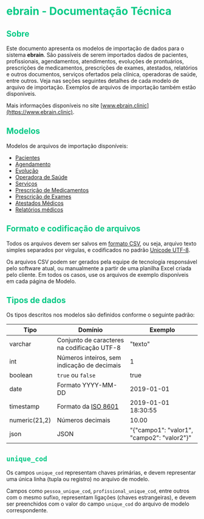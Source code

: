 # <span style="color: #00C985;">ebrain - Documentação Técnica</span>


## <span style="color: #00C985;">Sobre</span>

Este documento apresenta os modelos de importação de dados para o sistema **ebrain**. São passíveis de serem importados dados de pacientes, profissionais, agendamentos, atendimentos, evoluções de prontuários, prescrições de medicamentos, prescrições de exames, atestados, relatórios e outros documentos, serviços ofertados pela clínica, operadoras de saúde, entre outros. Veja nas seções seguintes detalhes de cada modelo de arquivo de importação. Exemplos de arquivos de importação também estão disponíveis.

Mais informações disponíveis no site [www.ebrain.clinic](https://www.ebrain.clinic).

## <span style="color: #00C985;">Modelos</span>

Modelos de arquivos de importação disponíveis:

- [Pacientes](documentacao/view_pessoa.md)
- [Agendamento](documentacao/view_agendamento.md)
- [Evolução](documentacao/view_evolucao.md)
- [Operadora de Saúde](documentacao/view_operadora_saude.md)
- [Serviços](documentacao/view_servicos.md)
- [Prescrição de Medicamentos](documentacao/view_prescricao_medicamento.md)
- [Prescrição de Exames](documentacao/view_exames.md)
- [Atestados Médicos](documentacao/view_prescricao_atestados.md)
- [Relatórios médicos](documentacao/view_prescricao_relatorios.md)

## <span style="color: #00C985;">Formato e codificação de arquivos</span>

Todos os arquivos devem ser salvos em [formato CSV](https://pt.wikipedia.org/wiki/Comma-separated_values), ou seja, arquivo texto simples separados por vírgulas, e codificados no padrão [Unicode UTF-8](https://pt.wikipedia.org/wiki/UTF-8).

Os arquivos CSV podem ser gerados pela equipe de tecnologia responsável pelo software atual, ou manualmente a partir de uma planilha Excel criada pelo cliente. Em todos os casos, use os arquivos de exemplo disponíveis em cada página de Modelo.

## <span style="color: #00C985;">Tipos de dados</span>

Os tipos descritos nos modelos são definidos conforme o seguinte padrão:

| Tipo                       | Domínio | Exemplo                                                           |
|----------------------------|-------- | ------------------------------------------------------------------|
| varchar                    | Conjunto de caracteres na codificação UTF-8        | "texto"                |
| int                        | Números inteiros, sem indicação de decimais   | 1                           |
| boolean                    | `true` ou `false` | true                                                 |
| date                       | Formato YYYY-MM-DD | 2019-01-01                                                     |
| timestamp                  | Formato da [ISO 8601](https://pt.wikipedia.org/wiki/ISO_8601) | 2019-01-01 18:30:55                                   |
| numeric(21,2)              | Números decimais | 10.00                                                    |
| json                       | JSON | "{"campo1": "valor1", "campo2": "valor2"}"                             |

## <span style="color: #00C985;">`unique_cod`</span>

Os campos `unique_cod` representam chaves primárias, e devem representar uma única linha (tupla ou registro) no arquivo de modelo.

Campos como `pessoa_unique_cod`, `profissional_unique_cod`, entre outros com o mesmo sufixo, representam ligações (chaves estrangeiras), e devem ser preenchidos com o valor do campo `unique_cod` do arquivo de modelo correspondente.